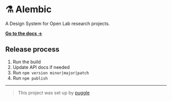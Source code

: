 # ⚗️ Alembic

A Design System for Open Lab research projects.

[**Go to the docs →**](https://digitalinteraction.github.io/alembic/)

## Release process

1. Run the build
2. Update API docs if needed
3. Run `npm version minor|major|patch`
4. Run `npm publish`

---

> This project was set up by [puggle](https://npm.im/puggle)
